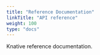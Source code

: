 ```yaml
---
title: "Reference Documentation"
linkTitle: "API reference"
weight: 100
type: "docs"
---
```


Knative reference documentation.


